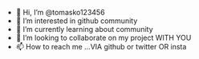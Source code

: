 - 👋 Hi, I’m @tomasko123456
- 👀 I’m interested in github community 
- 🌱 I’m currently learning about community
- 💞️ I’m looking to collaborate on my project WITH YOU 
- 📫 How to reach me ...VIA github or twitter OR insta 

<!---
tomasko123456/tomasko123456 is a ✨ special ✨ repository because its `README.md` (this file) appears on your GitHub profile.
